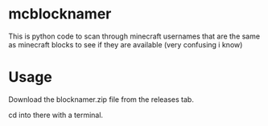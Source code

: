 # mcblocknamer
This is python code to scan through minecraft usernames that are the same as minecraft blocks to see if they are available (very confusing i know)

# Usage

Download the blocknamer.zip file from the releases tab.


cd into there with a terminal.



